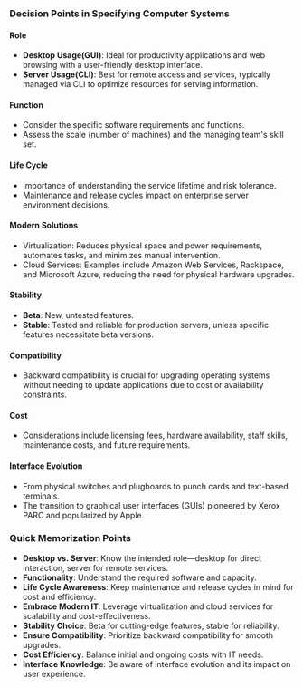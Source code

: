 ### Decision Points in Specifying Computer Systems

#### Role
- **Desktop Usage(GUI)**: Ideal for productivity applications and web browsing with a user-friendly desktop interface.
- **Server Usage(CLI)**: Best for remote access and services, typically managed via CLI to optimize resources for serving information.

#### Function
- Consider the specific software requirements and functions.
- Assess the scale (number of machines) and the managing team's skill set.

#### Life Cycle
- Importance of understanding the service lifetime and risk tolerance.
- Maintenance and release cycles impact on enterprise server environment decisions.

#### Modern Solutions
- Virtualization: Reduces physical space and power requirements, automates tasks, and minimizes manual intervention.
- Cloud Services: Examples include Amazon Web Services, Rackspace, and Microsoft Azure, reducing the need for physical hardware upgrades.

#### Stability
- **Beta**: New, untested features.
- **Stable**: Tested and reliable for production servers, unless specific features necessitate beta versions.

#### Compatibility
- Backward compatibility is crucial for upgrading operating systems without needing to update applications due to cost or availability constraints.

#### Cost
- Considerations include licensing fees, hardware availability, staff skills, maintenance costs, and future requirements.

#### Interface Evolution
- From physical switches and plugboards to punch cards and text-based terminals.
- The transition to graphical user interfaces (GUIs) pioneered by Xerox PARC and popularized by Apple.

### Quick Memorization Points
- **Desktop vs. Server**: Know the intended role—desktop for direct interaction, server for remote services.
- **Functionality**: Understand the required software and capacity.
- **Life Cycle Awareness**: Keep maintenance and release cycles in mind for cost and efficiency.
- **Embrace Modern IT**: Leverage virtualization and cloud services for scalability and cost-effectiveness.
- **Stability Choice**: Beta for cutting-edge features, stable for reliability.
- **Ensure Compatibility**: Prioritize backward compatibility for smooth upgrades.
- **Cost Efficiency**: Balance initial and ongoing costs with IT needs.
- **Interface Knowledge**: Be aware of interface evolution and its impact on user experience.
